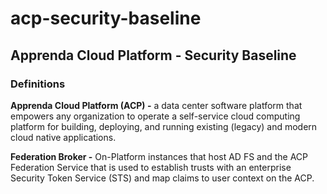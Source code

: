 # acp-security-baseline

## Apprenda Cloud Platform - Security Baseline

### Definitions

**Apprenda Cloud Platform (ACP) -** a data center software platform that empowers any organization to operate a self-service cloud computing platform for building, deploying, and running existing (legacy) and modern cloud native applications.

**Federation Broker -** On-Platform instances that host AD FS and the ACP Federation Service that is used to establish trusts with an enterprise Security Token Service (STS) and map claims to user context on the ACP. 